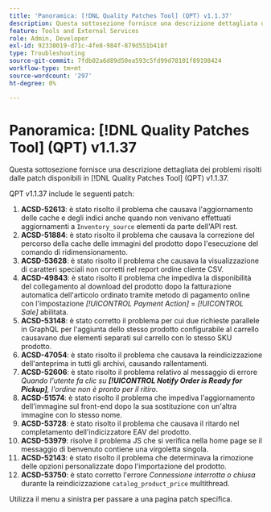 ```yaml
---
title: 'Panoramica: [!DNL Quality Patches Tool] (QPT) v1.1.37'
description: Questa sottosezione fornisce una descrizione dettagliata dei problemi risolti dalle patch disponibili in  [!DNL Quality Patches Tool] (QPT) v1.1.37.
feature: Tools and External Services
role: Admin, Developer
exl-id: 92338019-d71c-4fe8-984f-879d551b418f
type: Troubleshooting
source-git-commit: 7fdb02a6d89d50ea593c5fd99d78101f89198424
workflow-type: tm+mt
source-wordcount: '297'
ht-degree: 0%

---
```


# Panoramica: [!DNL Quality Patches Tool] (QPT) v1.1.37

Questa sottosezione fornisce una descrizione dettagliata dei problemi risolti dalle patch disponibili in [!DNL Quality Patches Tool] (QPT) v1.1.37.

QPT v1.1.37 include le seguenti patch:

1. **ACSD-52613**: è stato risolto il problema che causava l&#39;aggiornamento delle cache e degli indici anche quando non venivano effettuati aggiornamenti a `Inventory_source` elementi da parte dell&#39;API rest.
1. **ACSD-51884**: è stato risolto il problema che causava la correzione del percorso della cache delle immagini del prodotto dopo l&#39;esecuzione del comando di ridimensionamento.
1. **ACSD-53628**: è stato risolto il problema che causava la visualizzazione di caratteri speciali non corretti nel report ordine cliente CSV.
1. **ACSD-49843**: è stato risolto il problema che impediva la disponibilità del collegamento al download del prodotto dopo la fatturazione automatica dell&#39;articolo ordinato tramite metodo di pagamento online con l&#39;impostazione *[!UICONTROL Payment Action]* = *[!UICONTROL Sale]* abilitata.
1. **ACSD-53148**: è stato corretto il problema per cui due richieste parallele in GraphQL per l&#39;aggiunta dello stesso prodotto configurabile al carrello causavano due elementi separati sul carrello con lo stesso SKU prodotto.
1. **ACSD-47054**: è stato risolto il problema che causava la reindicizzazione dell&#39;anteprima in tutti gli archivi, causando rallentamenti.
1. **ACSD-52606**: è stato risolto il problema relativo al messaggio di errore *Quando l&#39;utente fa clic su **[!UICONTROL Notify Order is Ready for Pickup]**, l&#39;ordine non è pronto per il ritiro*.
1. **ACSD-51574**: è stato risolto il problema che impediva l&#39;aggiornamento dell&#39;immagine sul front-end dopo la sua sostituzione con un&#39;altra immagine con lo stesso nome.
1. **ACSD-53728**: è stato risolto il problema che causava il ritardo nel completamento dell&#39;indicizzatore EAV del prodotto.
1. **ACSD-53979**: risolve il problema JS che si verifica nella home page se il messaggio di benvenuto contiene una virgoletta singola.
1. **ACSD-52143**: è stato risolto il problema che determinava la rimozione delle opzioni personalizzate dopo l&#39;importazione del prodotto.
1. **ACSD-53750**: è stato corretto l&#39;errore *Connessione interrotta o chiusa* durante la reindicizzazione `catalog_product_price` multithread.

Utilizza il menu a sinistra per passare a una pagina patch specifica.
